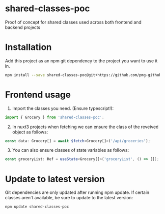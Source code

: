 # shared-classes-poc
Proof of concept for shared classes used across both frontend and backend projects


# Installation
Add this project as an npm git dependency to the project you want to use it in.

```bash
npm install --save shared-classes-poc@git+https://github.com/pmg-github/shared-classes-poc.git#main
```

# Frontend usage
1. Import the classes you need. (Ensure typescript!):

```ts
import { Grocery } from 'shared-classes-poc';
```

2. In nuxt3 projects when fetching we can ensure the class of the reveived object as follows:
```ts
const data: Grocery[] = await $fetch<Grocery[]>('/api/groceries');
```

3. You can also ensure classes of state variables as follows: 

```ts
const groceryList: Ref = useState<Grocery[]>('groceryList', () => []);
```

# Update to latest version
Git dependencies are only updated after running npm update. If certain classes aren't available, be sure to update to the latest version:

```bash
npm update shared-classes-poc
```